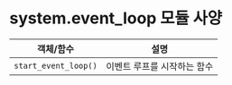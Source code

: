 # system.event_loop 모듈 사양

| 객체/함수 | 설명 |
|-----------|------|
| `start_event_loop()` | 이벤트 루프를 시작하는 함수 |
